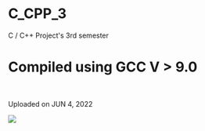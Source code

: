 # C_CPP_3
C / C++ Project's 3rd semester

<h1>Compiled using GCC V > 9.0</h1><br>
<p>Uploaded on JUN 4, 2022</p>

<img src='https://avatars.githubusercontent.com/u/39237137?v=4'/>
